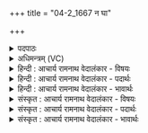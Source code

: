 +++
title = "04-2_1667 न घा"

+++
<details><summary>पदपाठः</summary>

न꣢। घ꣣। व꣡सुः꣢। नि। य꣣मते। दान꣢म्। वा꣡ज꣢꣯स्य। गो꣡म꣢꣯तः। यत्। सी꣣म्। उ꣡प꣢꣯। श्र꣡व꣢꣯त्। गि꣡रः꣢꣯। १६६७।
</details>

<details><summary>अधिमन्त्रम् (VC)</summary>

- इन्द्रः
- शंयुर्बार्हस्पत्यः
- गायत्री
- षड्जः
</details>

<details><summary>हिन्दी : आचार्य रामनाथ वेदालंकार - विषयः</summary>

अगले मन्त्र में परमात्मा के दान का वर्णन है।
</details>

<details><summary>हिन्दी : आचार्य रामनाथ वेदालंकार - पदार्थः</summary>

पदार्थान्वयभाषाः -  (वसुः)बसानेवाला इन्द्र परमेश्वर(गोमतः)अध्यात्म-प्रकाश से युक्त(वाजस्य)बल के(दानम्)दान को(न घ)कभी नहीं(नि यमते)रोकता है, (यत् सीम्)जब कि वह(गिरः)श्रद्धा से भरी हुई स्तुति-वाणियों को(उप श्रवत्)सुन लेता है ॥२॥
</details>

<details><summary>हिन्दी : आचार्य रामनाथ वेदालंकार - भावार्थः</summary>

भावार्थभाषाः -  श्रद्धालुओं के श्रद्धा से सिंचे हुए,प्रेम से भरे स्तोत्रों से द्रवित होकर जगदीश्वर नये-नये आध्यात्मिक ऐश्वर्य के उपहार स्तोता की भेंट करता है ॥२॥
</details>

<details><summary>संस्कृत : आचार्य रामनाथ वेदालंकार - विषयः</summary>

अथ परमात्मनो दानं वर्णयति।
</details>

<details><summary>संस्कृत : आचार्य रामनाथ वेदालंकार - पदार्थः</summary>

पदार्थान्वयभाषाः -  (वसुः)वासयिता इन्द्रः परमेश्वरः(गोमतः)अध्यात्मप्रकाशयुक्तस्य(वाजस्य)बलस्य(दानम्)दत्तिम्(न घ)नैव(नियमते)नियच्छति,अवरुद्धं करोति, (यत् सीम्)यदा खलु,सः(गिरः)श्रद्धाभरिताः स्तुतिवाचः(उप श्रवत्)उपशृणोति ॥२॥२
</details>

<details><summary>संस्कृत : आचार्य रामनाथ वेदालंकार - भावार्थः</summary>

भावार्थभाषाः -  श्रद्धालूनां श्रद्धासिक्तैः प्रेमभरितैः स्तोत्रैर्द्रवितो भूत्वा जगदीश्वरो नवान् नवान् अध्यात्मैश्वर्योपहारान् स्तोतुरुपायनीकरोति ॥२॥
</details>